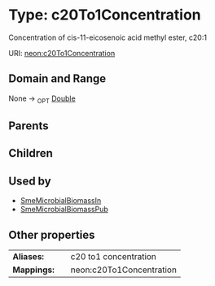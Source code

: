 
# Type: c20To1Concentration


Concentration of cis-11-eicosenoic acid methyl ester, c20:1

URI: [neon:c20To1Concentration](https://data.neonscience.org/c20To1Concentration)


## Domain and Range

None ->  <sub>OPT</sub> [Double](types/Double.md)

## Parents


## Children


## Used by

 * [SmeMicrobialBiomassIn](SmeMicrobialBiomassIn.md)
 * [SmeMicrobialBiomassPub](SmeMicrobialBiomassPub.md)

## Other properties

|  |  |  |
| --- | --- | --- |
| **Aliases:** | | c20 to1 concentration |
| **Mappings:** | | neon:c20To1Concentration |

